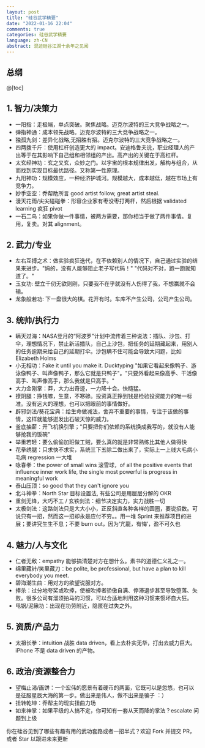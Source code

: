 ```yaml
---
layout: post
title: "硅谷武学精要"
date: "2022-01-16 22:04"
comments: true
categories: 硅谷武学精要
language: zh-CN
abstract: 混迹硅谷江湖十余年之见闻
---
```


## 总纲

@[toc]

## 1. 智力/决策力

* 一阳指：走极端，单点突破。聚焦战略。迈克尔波特的三大竞争战略之一。
* 弹指神通：成本领先战略。迈克尔波特的三大竞争战略之一。
* 独孤九剑：差异化战略,无招胜有招。迈克尔波特的三大竞争战略之一。
* 四两拨千斤：使用杠杆创造更大的 impact。安迪格鲁夫说，职业经理人的产出等于在其影响下自己组和相邻组的产出。高产出的关键在于高杠杆。
* 太玄经神功：玄之又玄，众妙之门。以宇宙的根本规律出发，解构与组合，从而找到实现目标最优路径。又称第一性原理。
* 九阳神功：规模效应，一种经济护城河。规模越大，成本越低，越在市场上有竞争力。
* 妙手空空：乔帮助所言 good artist follow, great artist steal.
* 漫天花雨/尖尖碰碰拳：形容企业家有枣没枣打两杆，然后根据 validated learning 疯狂 pivot
* 一石二鸟：如果你做一件事情，被两方需要，那你相当于做了两件事情。复用，复卖。对其 alignment。

## 2. 武力/专业

* 左右互搏之术：做实验疯狂迭代，在不依赖别人的情况下，自己通过实验的结果来进步。"妈的，没有人能够阻止老子写代码！" "代码对不对，跑一跑就知道了。"
* 玉女功: 壁立千仞无欲则刚，只要我不在乎就没有人伤得了我，不想赢就不会输。
* 龙象般若功: 下一盘很大的棋。花开有时。车库不产生公司，公司产生公司。

## 3. 统帅/执行力

* 瞒天过海：NASA登月的“阿波罗”计划中流传着三种说法：插队、沙包、打伞，理想情况下，禁止新活插队，自己上沙包，把任务的延期藏起来，用别人的任务逾期来给自己的延期打伞。沙包瞒不住可能会导致大问题，比如 Elizabeth Holms
* 小无相功：Fake it until you make it. Ducktyping "如果它看起来像鸭子、游泳像鸭子、叫声像鸭子，那么它就是只鸭子"。"只要外看起来像高手、干活像高手、叫声像高手，那么我就是只高手。"
* 大力金刚掌：莽，大力出奇迹，一力降十会。快糙猛。
* 撩阴腿：挣钱嘛，生意，不寒碜。投资真正挣到钱是检验投资能力的唯一标准。没有远大的理想，也可以把眼前的事情做好。
* 辟邪剑法/葵花宝典：给生命做减法，舍弃不重要的事情，专注于该做的事情，这样就能够迸发出石破天惊的威力。
* 釜底抽薪：开飞机换引擎；"只要把你们依赖的系统换成我写的，就没有人能够抢我的饭碗"
* 举重若轻：要么偷偷加班做工贼，要么真的就是非常熟练比其他人做得快
* 花拳绣腿：只求快不求实，系统三下五除二做出来了，实际上一上线大毛病小毛病 regression 一大堆
* 咏春拳：the power of small wins 滚雪球，of all the positive events that influence inner work life, the single most powerful is progress in meaningful work
* 泰山压顶：so good that they can't ignore you
* 北斗神拳：North Star 目标设置法, 有些公司是用层层分解的 OKR
* 重剑无锋，大巧不工 / 玄铁剑法：细节决定实力，实力战胜一切
* 太极剑法：这路剑法只是大大小小，正反斜直各种各样的圆圈，要说招数。可说只有一招，然而这一招却永是应付不穷。。用一堆 Sprint 来推荐项目的进展；要讲究生生不息；不要 burn out，因为‘亢龍，有悔’，盈不可久也


## 4. 魅力/人与文化

* 仁者无敌：empathy 能够搞清楚对方在想什么。素书的道德仁义礼之一。
* 绵里藏针/笑里藏刀：be polite, be professional, but have a plan to kill everybody you meet.
* 碧海潮生曲：用对方的欲望说服对方。
* 捧杀：过分地夸奖或吹捧，使被吹捧者骄傲自满、停滞退步甚至导致堕落、失败。很多公司有溜须拍马的习惯，可以合适地利用这种习惯来惯坏自大狂。
* 甩锅/泥鳅功：出现在功劳附近，隐匿在过失之外。

## 5. 资质/产品力

* 太祖长拳：intuition 战胜 data driven，看上去朴实无华，打出去威力巨大。iPhone 不是 data driven 的产物。

## 6. 政治/资源整合力

* 望梅止渴/画饼：一个宏伟的愿景有着硬币的两面，它既可以是忽悠，也可以是征服星辰大海的第一步。做出来是伟人，做不出来是骗子 ：）
* 扭转乾坤：乔帮主的现实扭曲力场
* 如来神掌：如果平级的人搞不定，你可知有一套从天而降的掌法？escalate 问题到上级

你在硅谷见到了哪些有趣有用的武功套路或者一招半式？欢迎 Fork 并提交 PR，或者 Star 以跟进未来更新
